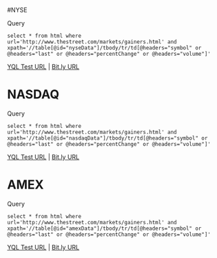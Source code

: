 #NYSE

Query
```
select * from html where url='http://www.thestreet.com/markets/gainers.html' and xpath='//table[@id="nyseData"]/tbody/tr/td[@headers="symbol" or @headers="last" or @headers="percentChange" or @headers="volume"]'
```

[YQL Test URL](https://query.yahooapis.com/v1/public/yql?q=select%20*%20from%20html%20where%20url%3D'http%3A%2F%2Fwww.thestreet.com%2Fmarkets%2Fgainers.html'%20and%20xpath%3D'%2F%2Ftable%5B%40id%3D%22nyseData%22%5D%2Ftbody%2Ftr%2Ftd%5B%40headers%3D%22symbol%22%20or%20%40headers%3D%22last%22%20or%20%40headers%3D%22percentChange%22%20or%20%40headers%3D%22volume%22%5D'&diagnostics=true) | [Bit.ly URL](http://bit.ly/ep-gainers-nyse)

# NASDAQ

Query
```
select * from html where url='http://www.thestreet.com/markets/gainers.html' and xpath='//table[@id="nasdaqData"]/tbody/tr/td[@headers="symbol" or @headers="last" or @headers="percentChange" or @headers="volume"]'
```

[YQL Test URL](https://query.yahooapis.com/v1/public/yql?q=select%20*%20from%20html%20where%20url%3D'http%3A%2F%2Fwww.thestreet.com%2Fmarkets%2Fgainers.html'%20and%20xpath%3D'%2F%2Ftable%5B%40id%3D%22nasdaqData%22%5D%2Ftbody%2Ftr%2Ftd%5B%40headers%3D%22symbol%22%20or%20%40headers%3D%22last%22%20or%20%40headers%3D%22percentChange%22%20or%20%40headers%3D%22volume%22%5D'&diagnostics=true) | [Bit.ly URL](http://bit.ly/ep-gainers-nasdaq)

# AMEX

Query
```
select * from html where url='http://www.thestreet.com/markets/gainers.html' and xpath='//table[@id="amexData"]/tbody/tr/td[@headers="symbol" or @headers="last" or @headers="percentChange" or @headers="volume"]'
```

[YQL Test URL](https://query.yahooapis.com/v1/public/yql?q=select%20*%20from%20html%20where%20url%3D'http%3A%2F%2Fwww.thestreet.com%2Fmarkets%2Fgainers.html'%20and%20xpath%3D'%2F%2Ftable%5B%40id%3D%22amexData%22%5D%2Ftbody%2Ftr%2Ftd%5B%40headers%3D%22symbol%22%20or%20%40headers%3D%22last%22%20or%20%40headers%3D%22percentChange%22%20or%20%40headers%3D%22volume%22%5D'&diagnostics=true) | [Bit.ly URL](http://bit.ly/ep-gainers-amex)
